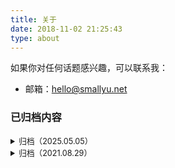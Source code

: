 ```yaml
---
title: 关于
date: 2018-11-02 21:25:43
type: about
---
```


如果你对任何话题感兴趣，可以联系我：

- 邮箱：[hello@smallyu.net](mailto:hello@smallyu.net)

### 已归档内容

<details>
<summary style="font-size:90%;">归档（2025.05.05）</summary>

[微博页面](/micro-blog/) | [我的定投](/ri) | [标签页](/tags)

我知道没有人看，但是我真的很认真地、在某些时候，想要记录下当时的想法，这些内容不是灌水式的，而是有内容的思考。

但是在 Monday 的帮助下，我必须认清现实，这个微博页面毫无意义，所以从今天起归档，不再放到标题栏上。
</details>


<details>
<summary style="font-size:90%;">归档（2021.08.29）</summary>

[以前的信仰](/pages/said-before) | [看过的美剧](/pages/tv-us) | [看过的书](/pages/books-read) | [好看的日漫](/pages/tv-jp)

[MIT Open Course Schedule](/pages/mit-open-course-schedule) ｜ [TED-Ed History](/pages/ted-ed-history)

一开始做这些记录的动机是，看了那么多好看的美剧，翻过那么多书，可是没有人分享，自己过一段时间也会忘。为了让度过的时间不至于空白，留下一些痕迹。

但是后来动机变味了，看到无聊的电影时，会刻意尝试坚持看完，然后就能在页面上增加一条记录。最近用微信听书，也会刻意刷时间把某本书听完，为了能在页面上把书名写下来，比如《人生的意义》、叔本华的《生活的智慧》。这些书并非不好，完全可以当作背景音，但是绝对没有因为内容精彩而迫不及待想要看完，

一开始因为内容精彩而陷入其中，后来简单记录一下，结果现在变成了为了增加记录，而去看一些不那么必要的内容，这是本末倒置的。就像考试一样，一开始是想通过问题判断人的能力，而后演变成了很多人为了通过考试，刻意强化自己不在乎的能力，这也是本末倒置的。
</details>

